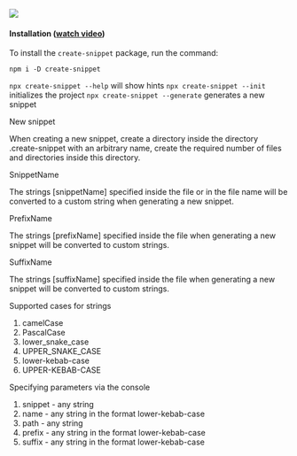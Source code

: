 ![](https://i.ibb.co/vmkY3c0/Logo.png)


#### Installation ([watch video](https://youtu.be/U77RNYuk1LA))

To install the `create-snippet` package, run the command:

`npm i -D create-snippet`

`npx create-snippet --help` will show hints
`npx create-snippet --init` initializes the project
`npx create-snippet --generate` generates a new snippet

New snippet

When creating a new snippet, create a directory inside the 
directory .create-snippet with an arbitrary name,
create the required number of files and directories inside this directory.
    
SnippetName
    
The strings [snippetName] specified inside the file or in the file name 
will be converted to a custom string when generating a new snippet.
    
PrefixName
    
The strings [prefixName] specified inside the file when generating a new
snippet will be converted to custom strings.
    
SuffixName
    
The strings [suffixName] specified inside the file when generating a new
snippet will be converted to custom strings.

Supported cases for strings

1) camelCase
2) PascalCase
3) lower_snake_case
4) UPPER_SNAKE_CASE
5) lower-kebab-case
6) UPPER-KEBAB-CASE

Specifying parameters via the console

1) snippet - any string
2) name - any string in the format lower-kebab-case
3) path - any string
4) prefix - any string in the format lower-kebab-case
4) suffix - any string in the format lower-kebab-case
